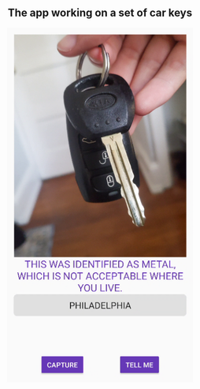 <div style="text-align: center;">
    <h2>The app working on a set of car keys</h2>
    <img src="https://github.com/joshua-bluestine/RecycleApp/blob/master/Screenshot%202024-10-07%20155340.png" alt="Your Image Description" width="378">
</div>
